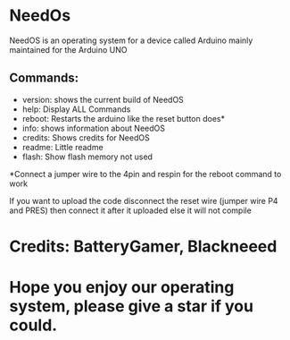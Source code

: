 # NeedOs
NeedOS is an operating system for a device called Arduino mainly maintained for the Arduino UNO
 
## Commands:
- version: shows the current build of NeedOS
- help: Display ALL Commands
- reboot: Restarts the arduino like the reset button does*
- info: shows information about NeedOS
- credits: Shows credits for NeedOS
- readme: Little readme
- flash: Show flash memory not used
 
*Connect a jumper wire to the 4pin and respin for the reboot command to work
 
If you want to upload the code disconnect the reset wire (jumper wire P4 and PRES) then connect it after it uploaded else it will not compile

# Credits: BatteryGamer, Blackneeed
# Hope you enjoy our operating system, please give a star if you could.
